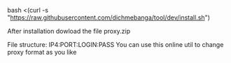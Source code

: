 bash <(curl -s "https://raw.githubusercontent.com/dichmebanga/tool/dev/install.sh")

After installation dowload the file proxy.zip

File structure: IP4:PORT:LOGIN:PASS You can use this online util to change proxy format as you like
